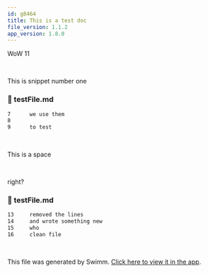 ```yaml
---
id: g8464
title: This is a test doc
file_version: 1.1.2
app_version: 1.8.0
---
```


WoW 11

<br/>

This is snippet number one
<!-- NOTE-swimm-snippet: the lines below link your snippet to Swimm -->
### 📄 testFile.md
```markdown
7      we use them
8      
9      to test
```

<br/>

This is a space

<br/>

right?
<!-- NOTE-swimm-snippet: the lines below link your snippet to Swimm -->
### 📄 testFile.md
```markdown
13     removed the lines
14     and wrote something new
15     who
16     clean file
```

<br/>

This file was generated by Swimm. [Click here to view it in the app](https://swimm-web-app.web.app/repos/Z2l0aHViJTNBJTNBdGVzdC1naXRodWItYXBwJTNBJTNBc3dpbW1pbw==/docs/g8464).
